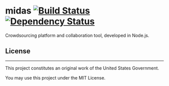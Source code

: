 midas [![Build Status](https://travis-ci.org/Innovation-Toolkit/midas.png?branch=master)](https://travis-ci.org/Innovation-Toolkit/midas) [![Dependency Status](https://gemnasium.com/Innovation-Toolkit/midas.png)](https://gemnasium.com/Innovation-Toolkit/midas)
=====

Crowdsourcing platform and collaboration tool, developed in Node.js.

## License
---

This project constitutes an original work of the United States Government.

You may use this project under the MIT License.


